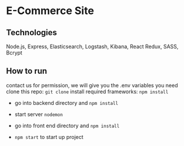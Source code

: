 # E-Commerce Site

## Technologies

Node.js, Express, Elasticsearch, Logstash, Kibana, React Redux, SASS, Bcrypt

## How to run

contact us for permission, we will give you the .env variables you need
clone this repo: `git clone`
install required frameworks: `npm install`

- go into backend directory and `npm install`
- start server `nodemon`

- go into front end directory and `npm install`
- `npm start` to start up project
